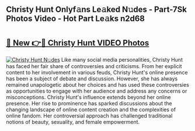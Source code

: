 ## Christy Hunt Onlyf𝚊ns Le𝚊ked N𝚞des - Part-7Sk Photos Video - Hot Part Le𝚊ks n2d68

# <h2><a href="http://ab75502.deff.icu/?id=Christy+Hunt">🔗 New 👉🔴 Christy Hunt VIDEO Photos</a></h2>

[![Christy Hunt N𝚞des](https://i.imgur.com/rIISA9y.gif)](http://ab75502.deff.icu/?id=Christy+Hunt)
Like many social media personalities, Christy Hunt has faced her fair share of controversies and criticisms. From her explicit content to her involvement in various feuds, Christy Hunt's online presence has been a subject of debate and discussion. However, she has always remained unapologetic about her choices and has used these controversies as opportunities to engage with her audience and address any concerns or misconceptions. Christy Hunt's influence extends beyond her online presence. Her rise to prominence has sparked discussions about the changing landscape of online content creation and the complexities of online fandom. Her controversial approach has challenged traditional notions of beauty, sexuality, and female empowerment.
